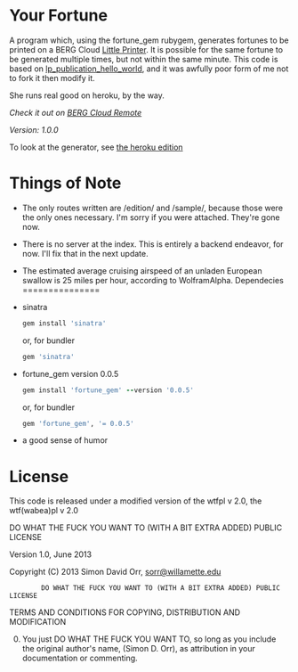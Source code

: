 Your Fortune
=======================

A program which, using the fortune_gem rubygem, generates fortunes to be printed on a BERG Cloud [Little Printer](http://bergcloud.com/littleprinter/). It is possible for the same fortune to be generated multiple times, but not within the same minute. This code is based on [lp_publication_hello_world](https://github.com/bergcloud/lp_publication_hello_world), and it was awfully poor form of me not to fork it then modify it.

She runs real good on heroku, by the way.

*Check it out on [BERG Cloud Remote](http://remote.bergcloud.com/publications/169)*

*Version: 1.0.0*

To look at the generator, see [the heroku edition](http://yourfortune.herokuapp.com/edition/)

Things of Note
===============

* The only routes written are /edition/ and /sample/, because those were the only ones necessary. I'm sorry if you were attached. They're gone now.
* There is no server at the index. This is entirely a backend endeavor, for now. I'll fix that in the next update.
* The estimated average cruising airspeed of an unladen European swallow is 25 miles per hour, according to WolframAlpha.
Dependecies
===============
* sinatra
   ```ruby
   gem install 'sinatra'
   ```
   or, for bundler
   ```ruby
   gem 'sinatra'
   ```
* fortune_gem version 0.0.5
   ```ruby
   gem install 'fortune_gem' --version '0.0.5'
   ```
   or, for bundler

   ```ruby
   gem 'fortune_gem', '= 0.0.5'
   ```
* a good sense of humor


License
===============
This code is released under a modified version of the wtfpl v 2.0, the wtf(wabea)pl v 2.0


DO WHAT THE FUCK YOU WANT TO (WITH A BIT EXTRA ADDED) PUBLIC LICENSE 

Version 1.0, June 2013

 Copyright (C) 2013 Simon David Orr, sorr@willamette.edu

            DO WHAT THE FUCK YOU WANT TO (WITH A BIT EXTRA ADDED) PUBLIC LICENSE

   TERMS AND CONDITIONS FOR COPYING, DISTRIBUTION AND MODIFICATION 

  0. You just DO WHAT THE FUCK YOU WANT TO, so long as you include the original author's name, (Simon D. Orr), as attribution in your documentation or commenting.

